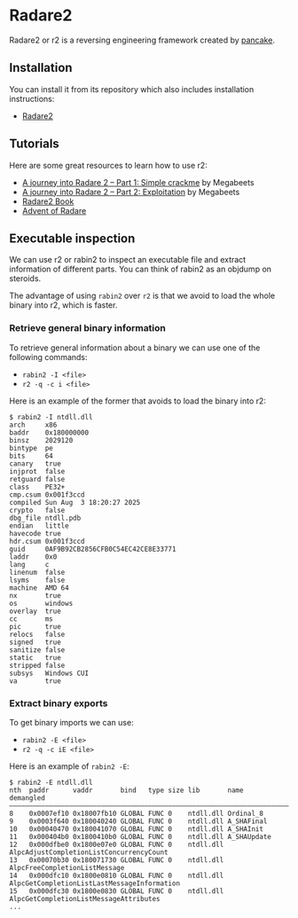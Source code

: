 # Radare2

Radare2 or r2 is a reversing engineering framework created by
[pancake](https://infosec.exchange/@pancake).

## Installation

You can install it from its repository which also includes installation
instructions:

- [Radare2](https://github.com/radareorg/radare2)

## Tutorials

Here are some great resources to learn how to use r2:

- [A journey into Radare 2 – Part 1: Simple
  crackme](https://www.megabeets.net/a-journey-into-radare-2-part-1/) by Megabeets
- [A journey into Radare 2 – Part 2:
  Exploitation](https://www.megabeets.net/a-journey-into-radare-2-part-2/) by Megabeets
- [Radare2 Book](https://book.rada.re/)
- [Advent of Radare](https://radare.org/advent/)

## Executable inspection

We can use r2 or rabin2 to inspect an executable file and extract information of
different parts. You can think of rabin2 as an objdump on steroids.

The advantage of using `rabin2` over `r2` is that we avoid to load the whole
binary into r2, which is faster.

### Retrieve general binary information

To retrieve general information about a binary we can use one of the following
commands:
- `rabin2 -I <file>`
- `r2 -q -c i <file>`

Here is an example of the former that avoids to load the binary into r2:
```shell
$ rabin2 -I ntdll.dll 
arch     x86
baddr    0x180000000
binsz    2029120
bintype  pe
bits     64
canary   true
injprot  false
retguard false
class    PE32+
cmp.csum 0x001f3ccd
compiled Sun Aug  3 18:20:27 2025
crypto   false
dbg_file ntdll.pdb
endian   little
havecode true
hdr.csum 0x001f3ccd
guid     0AF9B92CB2856CFB0C54EC42CE8E33771
laddr    0x0
lang     c
linenum  false
lsyms    false
machine  AMD 64
nx       true
os       windows
overlay  true
cc       ms
pic      true
relocs   false
signed   true
sanitize false
static   true
stripped false
subsys   Windows CUI
va       true
```

### Extract binary exports

To get binary imports we can use:
- `rabin2 -E <file>`
- `r2 -q -c iE <file>`

Here is an example of `rabin2 -E`:
```shell
$ rabin2 -E ntdll.dll
nth  paddr      vaddr       bind   type size lib       name                                                  demangled
――――――――――――――――――――――――――――――――――――――――――――――――――――――――――――――――――――――――――――――――――――――――――――――――――――――――――――――――――――――
8    0x0007ef10 0x18007fb10 GLOBAL FUNC 0    ntdll.dll Ordinal_8
9    0x0003f640 0x180040240 GLOBAL FUNC 0    ntdll.dll A_SHAFinal
10   0x00040470 0x180041070 GLOBAL FUNC 0    ntdll.dll A_SHAInit
11   0x000404b0 0x1800410b0 GLOBAL FUNC 0    ntdll.dll A_SHAUpdate
12   0x000dfbe0 0x1800e07e0 GLOBAL FUNC 0    ntdll.dll AlpcAdjustCompletionListConcurrencyCount
13   0x00070b30 0x180071730 GLOBAL FUNC 0    ntdll.dll AlpcFreeCompletionListMessage
14   0x000dfc10 0x1800e0810 GLOBAL FUNC 0    ntdll.dll AlpcGetCompletionListLastMessageInformation
15   0x000dfc30 0x1800e0830 GLOBAL FUNC 0    ntdll.dll AlpcGetCompletionListMessageAttributes
...
```
